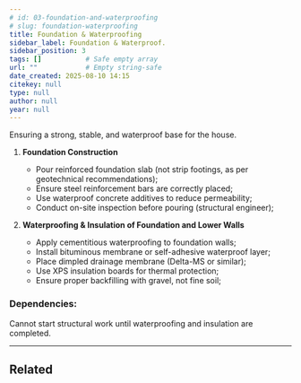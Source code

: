 ```yaml
---
# id: 03-foundation-and-waterproofing
# slug: foundation-waterproofing
title: Foundation & Waterproofing
sidebar_label: Foundation & Waterproof.
sidebar_position: 3
tags: []           # Safe empty array
url: ""            # Empty string-safe
date_created: 2025-08-10 14:15
citekey: null
type: null
author: null
year: null
---
```


Ensuring a strong, stable, and waterproof base for the house.

  
1. **Foundation Construction**
    - Pour reinforced foundation slab (not strip footings, as per geotechnical recommendations);
    - Ensure steel reinforcement bars are correctly placed;
    - Use waterproof concrete additives to reduce permeability;
    - Conduct on-site inspection before pouring (structural engineer);
    
2. **Waterproofing & Insulation of Foundation and Lower Walls**
    - Apply cementitious waterproofing to foundation walls;
    - Install bituminous membrane or self-adhesive waterproof layer;
    - Place dimpled drainage membrane (Delta-MS or similar);
    - Use XPS insulation boards for thermal protection;
    - Ensure proper backfilling with gravel, not fine soil;

### Dependencies:
Cannot start structural work until waterproofing and insulation are completed.

---
## Related